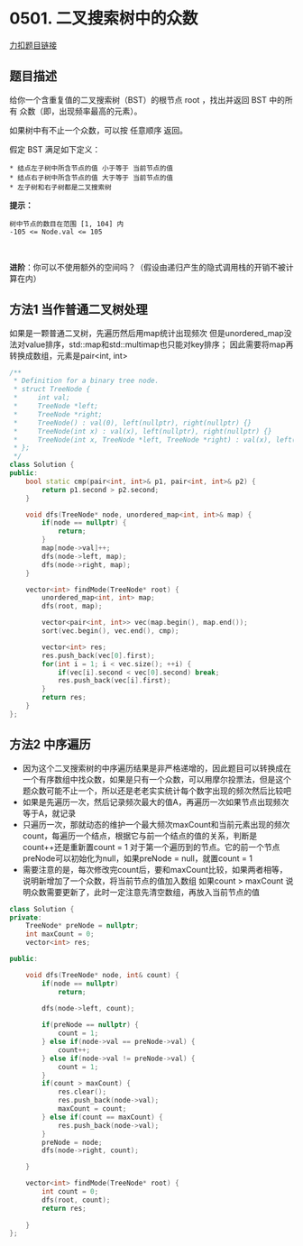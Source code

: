 <p id="二叉搜索树中的众数"></p>

# 0501. 二叉搜索树中的众数  

[力扣题目链接](https://leetcode-cn.com/problems/find-mode-in-binary-search-tree/)    


## 题目描述  

给你一个含重复值的二叉搜索树（BST）的根节点 root ，找出并返回 BST 中的所有 众数（即，出现频率最高的元素）。  

如果树中有不止一个众数，可以按 任意顺序 返回。  

假定 BST 满足如下定义：  

    * 结点左子树中所含节点的值 小于等于 当前节点的值  
    * 结点右子树中所含节点的值 大于等于 当前节点的值  
    * 左子树和右子树都是二叉搜索树  

**提示：**

    树中节点的数目在范围 [1, 104] 内  
    -105 <= Node.val <= 105  
 

**进阶**：你可以不使用额外的空间吗？（假设由递归产生的隐式调用栈的开销不被计算在内）  


## 方法1 当作普通二叉树处理  

如果是一颗普通二叉树，先遍历然后用map统计出现频次  但是unordered_map没法对value排序，std::map和std::multimap也只能对key排序； 因此需要将map再转换成数组，元素是pair<int, int>  

```cpp
/**
 * Definition for a binary tree node.
 * struct TreeNode {
 *     int val;
 *     TreeNode *left;
 *     TreeNode *right;
 *     TreeNode() : val(0), left(nullptr), right(nullptr) {}
 *     TreeNode(int x) : val(x), left(nullptr), right(nullptr) {}
 *     TreeNode(int x, TreeNode *left, TreeNode *right) : val(x), left(left), right(right) {}
 * };
 */
class Solution {
public:
    bool static cmp(pair<int, int>& p1, pair<int, int>& p2) {
        return p1.second > p2.second;
    }

    void dfs(TreeNode* node, unordered_map<int, int>& map) {
        if(node == nullptr) {
            return;
        }
        map[node->val]++;
        dfs(node->left, map);
        dfs(node->right, map);
    }

    vector<int> findMode(TreeNode* root) {
        unordered_map<int, int> map;
        dfs(root, map);

        vector<pair<int, int>> vec(map.begin(), map.end());
        sort(vec.begin(), vec.end(), cmp);   

        vector<int> res;
        res.push_back(vec[0].first);
        for(int i = 1; i < vec.size(); ++i) {
            if(vec[i].second < vec[0].second) break;
            res.push_back(vec[i].first);
        }    
        return res;
    }
};
```


## 方法2  中序遍历  


* 因为这个二叉搜索树的中序遍历结果是非严格递增的，因此题目可以转换成在一个有序数组中找众数，如果是只有一个众数，可以用摩尔投票法，但是这个题众数可能不止一个，所以还是老老实实统计每个数字出现的频次然后比较吧
* 如果是先遍历一次，然后记录频次最大的值A，再遍历一次如果节点出现频次等于A，就记录
* 只遍历一次，那就动态的维护一个最大频次maxCount和当前元素出现的频次count，每遍历一个结点，根据它与前一个结点的值的关系，判断是count++还是重新置count = 1  对于第一个遍历到的节点。它的前一个节点preNode可以初始化为null，如果preNode = null，就置count = 1  
* 需要注意的是，每次修改完count后，要和maxCount比较，如果两者相等，说明新增加了一个众数，将当前节点的值加入数组   如果count > maxCount 说明众数需要更新了，此时一定注意先清空数组，再放入当前节点的值  






```cpp
class Solution {
private:
    TreeNode* preNode = nullptr;
    int maxCount = 0;
    vector<int> res;

public:

    void dfs(TreeNode* node, int& count) {
        if(node == nullptr)
            return;
        
        dfs(node->left, count);

        if(preNode == nullptr) {
            count = 1;
        } else if(node->val == preNode->val) {
            count++;
        } else if(node->val != preNode->val) {
            count = 1;
        }
        if(count > maxCount) {
            res.clear();
            res.push_back(node->val);
            maxCount = count;
        } else if(count == maxCount) {
            res.push_back(node->val);
        }
        preNode = node;
        dfs(node->right, count);

    }

    vector<int> findMode(TreeNode* root) {
        int count = 0;
        dfs(root, count);
        return res;
        
    }
};
```
